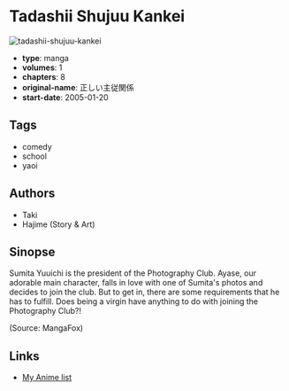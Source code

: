 # Tadashii Shujuu Kankei

![tadashii-shujuu-kankei](https://cdn.myanimelist.net/images/manga/3/2547.jpg)

-   **type**: manga
-   **volumes**: 1
-   **chapters**: 8
-   **original-name**: 正しい主従関係
-   **start-date**: 2005-01-20

## Tags

-   comedy
-   school
-   yaoi

## Authors

-   Taki
-   Hajime (Story & Art)

## Sinopse

Sumita Yuuichi is the president of the Photography Club. Ayase, our adorable main character, falls in love with one of Sumita's photos and decides to join the club. But to get in, there are some requirements that he has to fulfill. Does being a virgin have anything to do with joining the Photography Club?!

(Source: MangaFox)

## Links

-   [My Anime list](https://myanimelist.net/manga/2354/Tadashii_Shujuu_Kankei)
